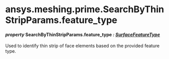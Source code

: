 # ansys.meshing.prime.SearchByThinStripParams.feature_type



#### *property* SearchByThinStripParams.feature_type *: [SurfaceFeatureType](ansys.meshing.prime.SurfaceFeatureType.md#ansys.meshing.prime.SurfaceFeatureType)*

Used to identify thin strip of face elements based on the provided feature type.

<!-- !! processed by numpydoc !! -->

